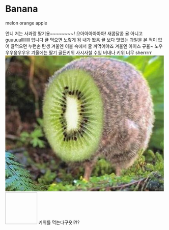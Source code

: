 # Banana
melon
orange
apple

언니 저는 사과랑 딸기용~~~~~~~~!
으아아아아아아!
새콤달콤
귤 아니고 guuuuullllllll 입니다
귤 먹으면 노랗게 됨 내가 봤음
귤 보다 맛있는 과일을 본 적이 없어
귤먹으면 누런손 탄생
겨울엔 이불 속에서 귤 까먹어야죠
겨울엔 아이스 규율~
노우우우웅우우우 겨울에는 딸기
골든키위
사시사철 수입 버내나
키위 너무 sherrrrr
![Alt text](키위.png)
<img width="100" height="100"></img>
키위를 먹는다구욧!?!?

